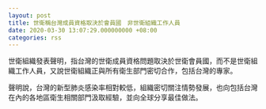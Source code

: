 ```yaml
---
layout: post
title: 世衛稱台灣成員資格取決於會員國　非世衛組織工作人員
date: 2020-03-30 13:07:29.000000000 +08:00
categories: rss
---
```


世衛組織發表聲明，指台灣的世衛成員資格問題取決於世衛會員國，而不是世衛組織工作人員，又說世衛組織正與所有衛生部門密切合作，包括台灣的專家。

聲明說，台灣的新型肺炎感染率相對較低，組織密切關注情勢發展，也向包括台灣在內的各地區衛生相關部門汲取經驗，並向全球分享最佳做法。
